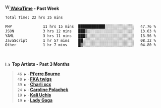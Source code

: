 <img src="https://github.com/dxnter/dxnter/assets/17434202/67b21fa4-d36d-46f9-9dec-f23d976b00ef" alt="WakaTime Logo" width="14" height="18"/><a href="https://wakatime.com/@dxnter" target="_blank"><strong> WakaTime</strong></a><strong> - Past Week</strong>

<!--START_SECTION:waka-->

```txt
Total Time: 22 hrs 25 mins

PHP              11 hrs 15 mins  ████████████░░░░░░░░░░░░░   47.76 %
JSON             3 hrs 12 mins   ███▒░░░░░░░░░░░░░░░░░░░░░   13.63 %
YAML             3 hrs 11 mins   ███▒░░░░░░░░░░░░░░░░░░░░░   13.56 %
JavaScript       1 hr 57 mins    ██░░░░░░░░░░░░░░░░░░░░░░░   08.32 %
Other            1 hr 7 mins     █▒░░░░░░░░░░░░░░░░░░░░░░░   04.80 %
```

<!--END_SECTION:waka-->

<br/>

<!--START_LASTFM_ARTISTS:{"period": "3month", "rows": 6}-->
<a href="https://last.fm" target="_blank"><img src="https://user-images.githubusercontent.com/17434202/215290617-e793598d-d7c9-428f-9975-156db1ba89cc.svg" alt="Last.fm Logo" width="18" height="13"/></a> **Top Artists - Past 3 Months**

> `46 ▶️` ∙ **[Pi’erre Bourne](https://www.last.fm/music/Pi%E2%80%99erre+Bourne)**<br/>
> `40 ▶️` ∙ **[FKA twigs](https://www.last.fm/music/FKA+twigs)**<br/>
> `39 ▶️` ∙ **[Charli xcx](https://www.last.fm/music/Charli+xcx)**<br/>
> `24 ▶️` ∙ **[Caroline Polachek](https://www.last.fm/music/Caroline+Polachek)**<br/>
> `19 ▶️` ∙ **[Kali Uchis](https://www.last.fm/music/Kali+Uchis)**<br/>
> `19 ▶️` ∙ **[Lady Gaga](https://www.last.fm/music/Lady+Gaga)**<br/>
<!--END_LASTFM_ARTISTS-->
